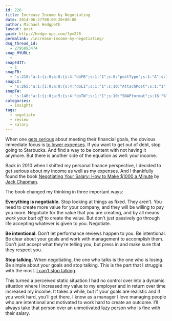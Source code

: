 ```yaml
---
id: 228
title: Increase Income by Negotiating
date: 2014-06-27T08:00:20+00:00
author: Michael Hedgpeth
layout: post
guid: http://hedge-ops.com/?p=228
permalink: /increase-income-by-negotiating/
dsq_thread_id:
  - 2795893474
snap_MYURL:
  - 
snapEdIT:
  - 1
snapFB:
  - 's:218:"a:1:{i:0;a:8:{s:4:"doFB";s:1:"1";s:8:"postType";s:1:"A";s:10:"AttachPost";s:1:"2";s:10:"SNAPformat";s:16:"%TITLE% - %SURL%";s:9:"isAutoImg";s:1:"A";s:8:"imgToUse";s:0:"";s:9:"isAutoURL";s:1:"A";s:8:"urlToUse";s:0:"";}}";'
snapLI:
  - 's:265:"a:1:{i:0;a:8:{s:4:"doLI";s:1:"1";s:10:"AttachPost";s:1:"1";s:10:"SNAPformat";s:41:"New post has been published on %SITENAME%";s:11:"SNAPformatT";s:18:"New Post - %TITLE%";s:9:"isAutoImg";s:1:"A";s:8:"imgToUse";s:0:"";s:9:"isAutoURL";s:1:"A";s:8:"urlToUse";s:0:"";}}";'
snapTW:
  - 's:146:"a:1:{i:0;a:5:{s:4:"doTW";s:1:"1";s:10:"SNAPformat";s:16:"%TITLE% - %SURL%";s:8:"attchImg";s:1:"1";s:9:"isAutoImg";s:1:"A";s:8:"imgToUse";s:0:"";}}";'
categories:
  - insights
tags:
  - negotiate
  - review
  - salary
---
```

When one [gets serious](http://hedge-ops.com/move-the-needle-with-dave-ramsey/ "Move the Needle with Dave Ramsey") about meeting their financial goals, the obvious immediate focus is [to lower expenses](http://hedge-ops.com/lowering-expenses-with-contentment/ "Lowering Expenses with Contentment"). If you want to get out of debt, stop going to Starbucks. And find a way to be content with not having it anymore. But there is another side of the equation as well: your income.

Back in 2010 when I shifted my personal finance perspective, I decided to get serious about my income as well as my expenses. And I thankfully found the book [Negotiating Your Salary: How to Make $1000 a Minute](http://www.amazon.com/gp/product/0931213207/ref=as_li_qf_sp_asin_il_tl?ie=UTF8&camp=1789&creative=9325&creativeASIN=0931213207&linkCode=as2&tag=hedgeopscom-20&linkId=W6BC6IOM726IEVJK) by [Jack Chapman](http://www.salarynegotiations.com/).<!--more-->

The book changed my thinking in three important ways:

**Everything is negotiable.** Stop looking at things as fixed. They aren’t. You need to create more value for your company, and they will be willing to pay you more. Negotiate for the value that you are creating, and by all means _work your butt off_ to create the value. But don’t just passively go through life accepting whatever is given to you. Negotiate.

**Be intentional.** Don’t let performance reviews happen to you. Be intentional. Be clear about your goals and work with management to accomplish them. Don’t just accept what they’re telling you, but press in and make sure that they respect you.

**Stop talking.** When negotiating, the one who talks is the one who is losing. Be simple about your goals and stop talking. This is the part that I struggle with the most. [I can’t stop talking](http://hedge-ops.com/speaking/ "Speaking").

This turned a perceived static situation I had no control over into a dynamic situation where I increased my value to my employer and in return over time increased my income. It takes a while, but if your goals are realistic and if you work hard, you’ll get there. I know as a manager I love managing people who are intentional and motivated to work hard to create an outcome. I’ll always take that person over an unmotivated lazy person who is fine with their salary.
